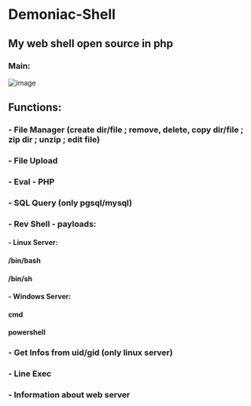 # Demoniac-Shell
## My web shell open source in php

### Main:
![image](https://user-images.githubusercontent.com/77762068/131859851-e7e060ed-9e68-44b2-86db-158eca64418e.png)

## Functions:
### - File Manager (create dir/file ; remove, delete, copy dir/file ; zip dir ; unzip ; edit file)
### - File Upload
### - Eval - PHP
### - SQL Query (only pgsql/mysql)
### - Rev Shell - payloads:
####  - Linux Server:
####    /bin/bash
####    /bin/sh
####  - Windows Server:
####    cmd
####    powershell
### - Get Infos from uid/gid (only linux server)
### - Line Exec
### - Information about web server
